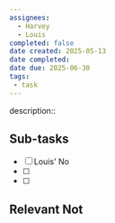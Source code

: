 ```yaml
---
assignees:
  - Harvey
  - Louis
completed: false
date created: 2025-05-13
date completed: 
date due: 2025-06-30
tags:
 - task
---
```


description::<br>

## Sub-tasks

 - [ ] Louis' No
 - [ ] 
 - [ ] 

## Relevant Not